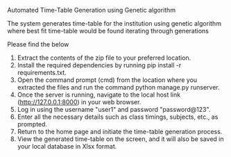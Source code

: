 Automated Time-Table Generation using Genetic algorithm

The system generates time-table for the institution using genetic algorithm where best fit time-table would be found iterating through generations

Please find the below 

1. Extract the contents of the zip file to your preferred location.
2. Install the required dependencies by running pip install -r requirements.txt.
3. Open the command prompt (cmd) from the location where you extracted the files and run the command python manage.py runserver.
4. Once the server is running, navigate to the local host link (http://127.0.0.1:8000) in your web browser.
5. Log in using the username "user1" and password "password@123".
6. Enter all the necessary details such as class timings, subjects, etc., as prompted.
7. Return to the home page and initiate the time-table generation process.
8. View the generated time-table on the screen, and it will also be saved in your local database in Xlsx format.
